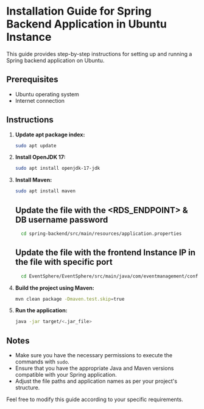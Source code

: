 # Installation Guide for Spring Backend Application in Ubuntu Instance

This guide provides step-by-step instructions for setting up and running a Spring backend application on Ubuntu.

## Prerequisites
- Ubuntu operating system
- Internet connection

## Instructions

1. **Update apt package index:**

    ```bash
    sudo apt update
    ```
2. **Install OpenJDK 17:**

    ```bash
    sudo apt install openjdk-17-jdk
    ```
3. **Install Maven:**

    ```bash
    sudo apt install maven
    ```

    ## Update the file with the <RDS_ENDPOINT> & DB username password
   ```bash
     cd spring-backend/src/main/resources/application.properties
    ```
    ## Update the file with the frontend Instance IP in the file with specific port
   ```bash
     cd EventSphere/EventSphere/src/main/java/com/eventmanagement/config/WebConfig.java
    ```
   
5. **Build the project using Maven:**

    ```bash
    mvn clean package -Dmaven.test.skip=true
    ```
6. **Run the application:**

    ```bash
    java -jar target/<.jar_file>
    ```
## Notes
- Make sure you have the necessary permissions to execute the commands with `sudo`.
- Ensure that you have the appropriate Java and Maven versions compatible with your Spring application.
- Adjust the file paths and application names as per your project's structure.

Feel free to modify this guide according to your specific requirements.



